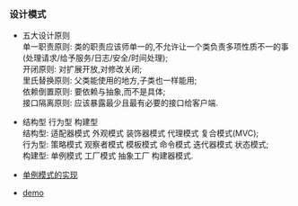 ### 设计模式
- 五大设计原则  
单一职责原则: 类的职责应该师单一的,不允许让一个类负责多项性质不一的事(处理请求/给予服务/日志/安全/时间处理);     
开闭原则: 对扩展开放,对修改关闭;   
里氏替换原则: 父类能使用的地方,子类也一样能用;  
依赖倒置原则: 要依赖与抽象,而不是具体;  
接口隔离原则: 应该暴露最少且最有必要的接口给客户端.   

- 结构型 行为型 构建型  
结构型:  适配器模式 外观模式 装饰器模式 代理模式 复合模式(MVC);  
行为型: 策略模式 观察者模式 模板模式 命令模式 迭代器模式 状态模式;    
构建型: 单例模式 工厂模式 抽象工厂 构建器模式.  
- [单例模式的实现](https://github.com/MelloChan/interviews-coding/blob/master/No02.java)       
- [demo](https://github.com/MelloChan/java-design)